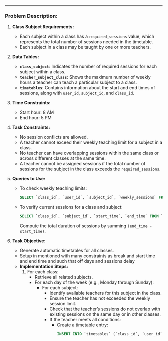 
---

### Problem Description:

1. **Class Subject Requirements:**
   - Each subject within a class has a `required_sessions` value, which represents the total number of sessions needed in the timetable.
   - Each subject in a class may be taught by one or more teachers.

2. **Data Tables:**
   - **`class_subject`**: Indicates the number of required sessions for each subject within a class.
   - **`teacher_subject_class`**: Shows the maximum number of weekly hours a teacher can teach a particular subject to a class.
   - **`timetables`**: Contains information about the start and end times of sessions, along with `user_id`, `subject_id`, and `class_id`.

3. **Time Constraints:**
   - Start hour: 8 AM
   - End hour: 5 PM

4. **Task Constraints:**
   - No session conflicts are allowed.
   - A teacher cannot exceed their weekly teaching limit for a subject in a class.
   - No teacher can have overlapping sessions within the same class or across different classes at the same time.
   - A teacher cannot be assigned sessions if the total number of sessions for the subject in the class exceeds the `required_sessions`.

5. **Queries to Use:**
   - To check weekly teaching limits: 
     ```sql
     SELECT `class_id`, `user_id`, `subject_id`, `weekly_sessions` FROM `teacher_subject_class` WHERE ...
     ```
   - To verify current sessions for a class and subject:
     ```sql
     SELECT `class_id`, `subject_id`, `start_time`, `end_time` FROM `timetables` WHERE ...
     ```
     Compute the total duration of sessions by summing `(end_time - start_time)`.

6. **Task Objective:**
   - Generate automatic timetables for all classes. 
   - Setup in mentioned with many constraints as break and start time and end time and such that off days and sessions delay 
   - **Implementation Steps:**
     1. For each class:
        - Retrieve all related subjects.
        - For each day of the week (e.g., Monday through Sunday):
          - For each subject:
            - Identify available teachers for this subject in the class.
            - Ensure the teacher has not exceeded the weekly session limit.
            - Check that the teacher’s sessions do not overlap with existing sessions on the same day or in other classes.
            - If the teacher meets all conditions:
              - Create a timetable entry:
                ```sql
                INSERT INTO `timetables` (`class_id`, `user_id`, `subject_id`, `start_time`, `end_time`, `day_of_week`) VALUES (...)
                ```
